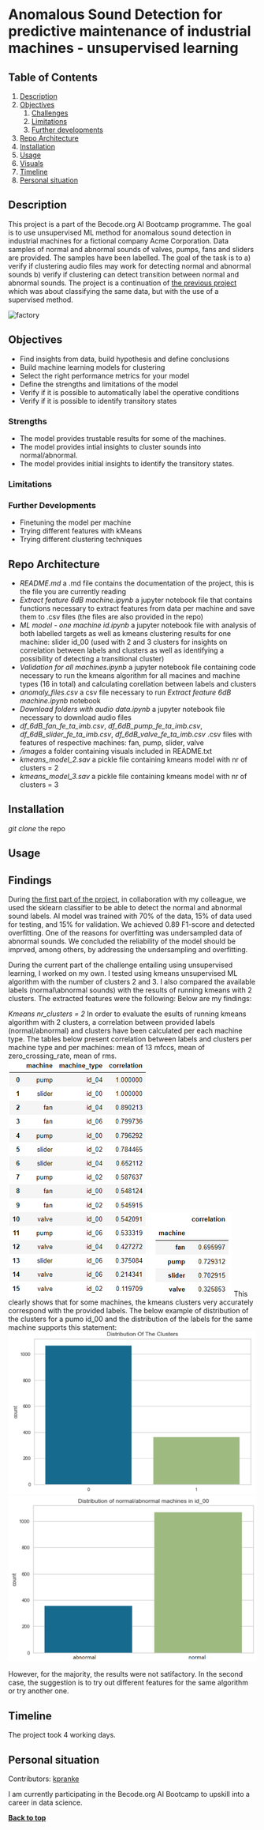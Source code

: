 # Anomalous Sound Detection for predictive maintenance of industrial machines - unsupervised learning

## Table of Contents
1. [Description](#description)
1. [Objectives](#objectives)
	1. [Challenges](#challenges)
	2. [Limitations](#limitations)
	3. [Further developments](#further-developments)
1. [Repo Architecture](#repo-architecture)
1. [Installation](#installation)
1. [Usage](#usage)
1. [Visuals](#visuals)
1. [Timeline](#timeline)
1. [Personal situation](#personal-situation)

## Description
This project is a part of the Becode.org AI Bootcamp programme. The goal is to use unsupervised ML method for anomalous sound detection in industrial machines for a fictional company Acme Corporation. Data samples of normal and abnormal sounds of valves, pumps, fans and sliders are provided. The samples have been labelled. The goal of the task is to a) verify if clustering audio files may work for detecting normal and abnormal sounds b) verify if clustering can detect transition between normal and abnormal sounds. The project is a continuation of [the previous project](https://github.com/kpranke/machine-monitoring-conditions) which was about classifying the same data, but with the use of a supervised method. 

![factory](https://images.unsplash.com/photo-1513828583688-c52646db42da?ixlib=rb-1.2.1&ixid=MnwxMjA3fDB8MHxwaG90by1wYWdlfHx8fGVufDB8fHx8&auto=format&fit=crop&w=2070&q=80)

## Objectives


- Find insights from data, build hypothesis and define conclusions
- Build machine learning models for clustering
- Select the right performance metrics for your model
- Define the strengths and limitations of the model
- Verify if it is possible to automatically label the operative conditions
- Verify if it is possible to identify transitory states

### Strengths

- The model provides trustable results for some of the machines.
- The model provides intial insights to cluster sounds into normal/abnormal.
- The model provides initial insights to identify the transitory states.

### Limitations


### Further Developments

- Finetuning the model per machine
- Trying different features with kMeans
- Trying different clustering techniques

## Repo Architecture

- *README.md* a .md file contains the documentation of the project, this is the file you are currently reading
- *Extract feature 6dB machine.ipynb* a jupyter notebook file that contains functions necessary to extract features from data per machine and save them to .csv files (the files are also provided in the repo)
-  *ML model - one machine id.ipynb* a jupyter notebook file with analysis of both labelled targets as well as kmeans clustering results for one machine: slider id_00 (used with 2 and 3 clusters for insights on correlation between labels and clusters as well as identifying a possibility of detecting a transitional cluster)
-  *Validation for all machines.ipynb* a jupyter notebook file containing code necessary to run the kmeans algorithm for all macines and machine types (16 in total) and calculating corellation between labels and clusters
- *anomaly_files.csv* a csv file necessary to run *Extract feature 6dB machine.ipynb* notebook
- *Download folders with audio data.ipynb* a jupyter notebook file necessary to download audio files
- *df_6dB_fan_fe_ta_imb.csv*, *df_6dB_pump_fe_ta_imb.csv*, *df_6dB_slider_fe_ta_imb.csv*, *df_6dB_valve_fe_ta_imb.csv* .csv files with features of respective machines: fan, pump, slider, valve
- */images* a folder containing visuals included in README.txt
- *kmeans_model_2.sav* a pickle file containing kmeans model with nr of clusters = 2
- *kmeans_model_3.sav* a pickle file containing kmeans model with nr of clusters = 3
## Installation

 *git clone* the repo 


## Usage

## Findings

During [the first part of the project](https://github.com/kpranke/machine-monitoring-conditions), in collaboration with my colleague, we used the sklearn classifier to be able to detect the normal and abnormal sound labels. AI model was trained with 70% of the data, 15% of data used for testing, and 15% for validation. We achieved 0.89 F1-score and detected overfitting. One of the reasons for overfitting was undersampled data of abnormal sounds. We concluded the reliability of the model should be imprved, among others, by addressing the undersampling and overfitting.

During the current part of the challenge entailing using unsupervised learning, I worked on my own. I tested using kmeans unsupervised ML algorithm with the number of clusters 2 and 3. I also compared the available labels (normal\abnormal sounds) with the results of running kmeans with 2 clusters. The extracted features were the following: 
Below are my findings:

*Kmeans nr_clusters = 2* 
In order to evaluate the esults of running kmeans algorithm with 2 clusters, a correlation between provided labels (normal/abnormal) and clusters have been calculated per each machine type. The tables below present correlation between labels and clusters per machine type and per machines: mean of 13 mfccs, mean of zero_crossing_rate, mean of rms.
![mach_id_corr](https://github.com/kpranke/machine-monitoring-conditions-unsupervised/blob/main/images/mach_id_corr.png)
![mach_id_corr](https://github.com/kpranke/machine-monitoring-conditions-unsupervised/blob/main/images/mach_corr.png)
This clearly shows that for some machines, the kmeans clusters very accurately correspond with the provided labels. The below example of distribution of the clusters for a pumo id_00 and the distribution of the labels for the same machine supports this statement:
![mach_id_corr](https://github.com/kpranke/machine-monitoring-conditions-unsupervised/blob/main/images/cluster_distrib.png)![mach_id_corr](https://github.com/kpranke/machine-monitoring-conditions-unsupervised/blob/main/images/label_distrib.png)

However, for the majority, the results were not satifactory. In the second case, the suggestion is to try out different features for the same algorithm or try another one. 

## Timeline

The project took 4 working days.

## Personal situation

Contributors: [kpranke](https://github.com/kpranke)

I am currently participating in the Becode.org AI Bootcamp to upskill into a career in data science.

**[Back to top](#table-of-contents)**
